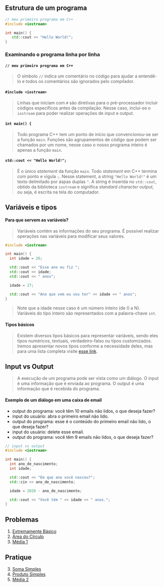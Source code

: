 ## Estrutura de um programa

```c++
// meu primeiro programa em C++
#include <iostream>

int main() {
   std::cout << "Hello World!";
}
```

### Examinando o programa linha por linha

#### `// meu primeiro programa em C++`
> O símbolo `//` indica um comentário no código para ajudar a entendê-lo e todos os comentários são ignorados pelo compilador.

#### `#include <iostream>`
> Linhas que iniciam com `#` são diretivas para o pré-processador incluir códigos específicos antes da compilação.
> Nesse caso, inclui-se o `iostream` para poder realizar operações de input e output.

#### `int main() {`
> Todo programa C++ tem um ponto de início que convencionou-se ser a função `main`.
> Funções são agrupamentos de código que podem ser chamados por um nome, nesse caso o nosso programa inteiro é apenas a função `main`.

#### `std::cout << "Hello World!";`
> É o único _statement_ da função `main`.
> Todo _statement_ em C++ termina com ponto e vígula `;`.
> Nesse statement, a string `"Hello World!"` é um texto delimitado por áspas duplas `"`.
> A string é inserida no `std::cout`, obtido da biblioteca `iostream` e significa _*st*andar*d* *c*haracter *out*put_, ou seja, é escrita na tela do computador.

## Variáveis e tipos

#### Para que servem as variáveis?

> Variáveis contém as informações do seu programa.
> É possível realizar operações nas variáveis para modificar seus valores.

```C++
#include <iostream>

int main() {
  int idade = 26;

  std::cout << "Esse ano eu fiz ";
  std::cout << idade;
  std::cout << " anos";

  idade = 27;

  std::cout << "Ano que vem eu vou ter" << idade << " anos";
}
```

> Note que a idade nesse caso é um número inteiro (de 0 a N).
> Variáveis do tipo inteiro são representados com a palavra-chave `int`.

#### Tipos básicos

> Existem diversos tipos básicos para representar variáveis, sendo eles tipos numéricos, textuais, verdadeiro-falso ou tipos customizados.
> Iremos apresentar novos tipos conforme a necessidade deles, mas para uma lista completa visite [esse link](https://www.cplusplus.com/doc/tutorial/variables/).

## Input vs Output

> A execução de um programa pode ser vista como um diálogo.
> O input é uma informação que é enviada ao programa.
> O output é uma informação que é recebida do programa.

#### Exemplo de um diálogo em uma caixa de email

- output do programa: você têm 10 emails não lidos, o que deseja fazer?
- input do usuário: abra o primeiro email não lido.
- output do programa: esse é o conteúdo do primeiro email não lido, o que deseja fazer?
- input do usuário: delete esse email.
- output do programa: você têm 9 emails não lidos, o que deseja fazer?

```C++
// input vs output
#include <iostream>

int main() {
  int ano_de_nascimento;
  int idade;

  std::cout << "Em que ano você nasceu?";
  std::cin >> ano_de_nascimento;

  idade = 2020 - ano_de_nascimento;

  std::cout << "Você têm " << idade << " anos.";
}
```

## Problemas

1. [Extremamente Básico](https://www.urionlinejudge.com.br/judge/pt/problems/view/1001)
2. [Área do Círculo](https://www.urionlinejudge.com.br/judge/pt/problems/view/1002)
2. [Média 1](https://www.urionlinejudge.com.br/judge/pt/problems/view/1005)

## Pratique

3. [Soma Simples](https://www.urionlinejudge.com.br/judge/pt/problems/view/1003)
1. [Produto Simples](https://www.urionlinejudge.com.br/judge/pt/problems/view/1004)
3. [Média 2](https://www.urionlinejudge.com.br/judge/pt/problems/view/1006)
